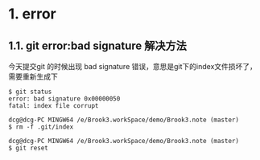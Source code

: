 # 1. error
## 1.1. git error:bad signature 解决方法
今天提交git 的时候出现 bad signature 错误，意思是git下的index文件损坏了，需要重新生成下

```gitbash
$ git status
error: bad signature 0x00000050
fatal: index file corrupt

dcg@dcg-PC MINGW64 /e/Brook3.workSpace/demo/Brook3.note (master)
$ rm -f .git/index

dcg@dcg-PC MINGW64 /e/Brook3.workSpace/demo/Brook3.note (master)
$ git reset
```

